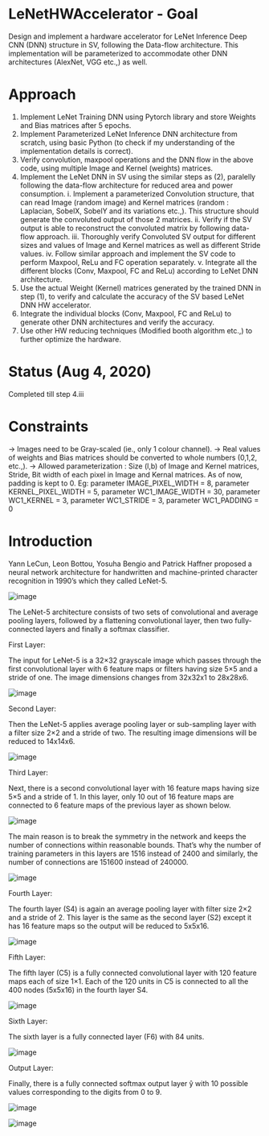 # LeNetHWAccelerator - Goal
Design and implement a hardware accelerator for LeNet Inference Deep CNN (DNN) structure in SV, following the Data-flow architecture.
This implementation will be parameterized to accommodate other DNN architectures (AlexNet, VGG etc.,) as well.

# Approach
1. Implement LeNet Training DNN using Pytorch library and store Weights and Bias matrices after 5 epochs.
2. Implement Parameterized LeNet Inference DNN architecture from scratch, using basic Python (to check if my understanding of the implementation details is correct).
3. Verify convolution, maxpool operations and the DNN flow in the above code, using multiple Image and Kernel (weights) matrices.
4. Implement the LeNet DNN in SV using the similar steps as (2), paralelly following the data-flow architecture for reduced area and power consumption.
   i.  Implement a parameterized Convolution structure, that can read Image (random image) and Kernel matrices (random : Laplacian, SobelX, SobelY and its variations etc.,).
       This structure should generate the convoluted output of those 2 matrices.
   ii. Verify if the SV output is able to reconstruct the convoluted matrix by following data-flow approach.
   iii. Thoroughly verify Convoluted SV output for different sizes and values of Image and Kernel matrices as well as different Stride values. 
   iv. Follow similar approach and implement the SV code to perform Maxpool, ReLu and FC operation separately.
   v.  Integrate all the different blocks (Conv, Maxpool, FC and ReLu) according to LeNet DNN architecture.
5. Use the actual Weight (Kernel) matrices generated by the trained DNN in step (1), to verify and calculate the accuracy of the SV based LeNet DNN HW accelerator.
6. Integrate the individual blocks (Conv, Maxpool, FC and ReLu) to generate other DNN architectures and verify the accuracy.
7. Use other HW reducing techniques (Modified booth algorithm etc.,) to further optimize the hardware.
   
# Status (Aug 4, 2020)
  Completed till step 4.iii

# Constraints
-> Images need to be Gray-scaled (ie., only 1 colour channel).
-> Real values of weights and Bias matrices should be converted to whole numbers (0,1,2, etc.,).
-> Allowed parameterization : Size (l,b) of Image and Kernel matrices, Stride, Bit width of each pixel in Image and Kernal matrices. As of now, padding is kept to 0.
   Eg: parameter IMAGE_PIXEL_WIDTH = 8,
       parameter KERNEL_PIXEL_WIDTH = 5,
       parameter WC1_IMAGE_WIDTH = 30,
       parameter WC1_KERNEL = 3,
       parameter WC1_STRIDE = 3,
       parameter WC1_PADDING = 0

# Introduction
Yann LeCun, Leon Bottou, Yosuha Bengio and Patrick Haffner proposed a neural network architecture for handwritten and machine-printed character recognition in 1990’s which they called LeNet-5.

![image](https://user-images.githubusercontent.com/62478699/88668530-0946a600-d0e3-11ea-845b-e27e4a501131.png)

The LeNet-5 architecture consists of two sets of convolutional and average pooling layers, followed by a flattening convolutional layer, then two fully-connected layers and finally a softmax classifier.

First Layer:

The input for LeNet-5 is a 32×32 grayscale image which passes through the first convolutional layer with 6 feature maps or filters having size 5×5 and a stride of one. The image dimensions changes from 32x32x1 to 28x28x6.

![image](https://user-images.githubusercontent.com/62478699/88668917-86721b00-d0e3-11ea-93df-a43fdeaeb533.png)

Second Layer:

Then the LeNet-5 applies average pooling layer or sub-sampling layer with a filter size 2×2 and a stride of two. The resulting image dimensions will be reduced to 14x14x6.

![image](https://user-images.githubusercontent.com/62478699/88669212-e7015800-d0e3-11ea-9799-36fae2fe0e8d.png)

Third Layer:

Next, there is a second convolutional layer with 16 feature maps having size 5×5 and a stride of 1. In this layer, only 10 out of 16 feature maps are connected to 6 feature maps of the previous layer as shown below.

![image](https://user-images.githubusercontent.com/62478699/88669630-6a22ae00-d0e4-11ea-83cb-c18a81f25edc.png)

The main reason is to break the symmetry in the network and keeps the number of connections within reasonable bounds. That’s why the number of training parameters in this layers are 1516 instead of 2400 and similarly, the number of connections are 151600 instead of 240000.

![image](https://user-images.githubusercontent.com/62478699/88669798-a48c4b00-d0e4-11ea-85eb-4fe0e426bb0b.png)

Fourth Layer:

The fourth layer (S4) is again an average pooling layer with filter size 2×2 and a stride of 2. This layer is the same as the second layer (S2) except it has 16 feature maps so the output will be reduced to 5x5x16.

![image](https://user-images.githubusercontent.com/62478699/88669990-d7364380-d0e4-11ea-906f-35223df30971.png)

Fifth Layer:

The fifth layer (C5) is a fully connected convolutional layer with 120 feature maps each of size 1×1. Each of the 120 units in C5 is connected to all the 400 nodes (5x5x16) in the fourth layer S4.

![image](https://user-images.githubusercontent.com/62478699/88670129-fd5be380-d0e4-11ea-892e-964b240e43db.png)

Sixth Layer:

The sixth layer is a fully connected layer (F6) with 84 units.

![image](https://user-images.githubusercontent.com/62478699/88670325-36945380-d0e5-11ea-9b55-853e02a157b5.png)

Output Layer:

Finally, there is a fully connected softmax output layer ŷ with 10 possible values corresponding to the digits from 0 to 9.

![image](https://user-images.githubusercontent.com/62478699/88670446-5deb2080-d0e5-11ea-8758-2b4e9b3dc4d7.png)

![image](https://user-images.githubusercontent.com/62478699/88670592-8b37ce80-d0e5-11ea-8d06-a11839653f08.png)

